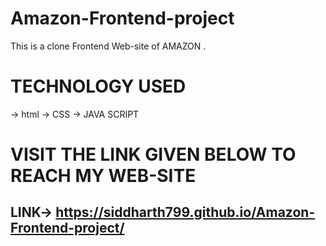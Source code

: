 # Amazon-Frontend-project
This is  a clone Frontend Web-site of AMAZON .

# TECHNOLOGY USED 
-> html
-> CSS
-> JAVA SCRIPT

# VISIT THE LINK GIVEN BELOW TO REACH MY WEB-SITE
## LINK-> https://siddharth799.github.io/Amazon-Frontend-project/
